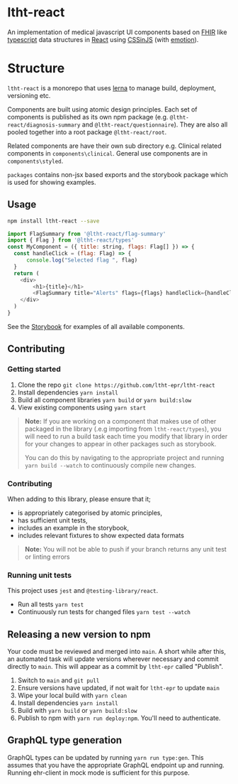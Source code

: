 # ltht-react

An implementation of medical javascript UI components based on [FHIR](https://www.hl7.org/fhir/) like [typescript](http://www.typescriptlang.org/) data structures in [React](https://reactjs.org) using [CSSinJS](https://medium.com/seek-blog/a-unified-styling-language-d0c208de2660) (with [emotion](https://github.com/emotion-js/emotion)).

# Structure

`ltht-react` is a monorepo that uses [lerna](https://lerna.js.org/) to manage build, deployment, versioning etc.

Components are built using atomic design principles. Each set of components is published as its own npm package (e.g. `@ltht-react/diagnosis-summary` and `@ltht-react/questionnaire`). They are also all pooled together into a root package `@ltht-react/root`.

Related components are have their own sub directory e.g. Clinical related components in `components\clinical`. General use components are in `components\styled`.

`packages` contains non-jsx based exports and the storybook package which is used for showing examples.

## Usage

```sh
npm install ltht-react --save
```

```js
import FlagSummary from '@ltht-react/flag-summary'
import { Flag } from '@ltht-react/types'
const MyComponent = ({ title: string, flags: Flag[] }) => {
  const handleClick = (flag: Flag) => {
      console.log("Selected flag ", flag)
  }
  return (
    <div>
        <h1>{title}</h1>
        <FlagSummary title="Alerts" flags={flags} handleClick={handleClick} />
    </div>
  )
}
```

See the [Storybook](https://ltht-epr.github.io/ltht-react) for examples of all available components.

## Contributing

### Getting started

1. Clone the repo `git clone https://github.com/ltht-epr/ltht-react`
2. Install dependencies `yarn install`
3. Build all component libraries `yarn build` or `yarn build:slow`
4. View existing components using `yarn start`

> **Note:** If you are working on a component that makes use of other packaged in the library (.e.g importing from `ltht-react/types`), you will need to run a build task each time you modify that library in order for your changes to appear in other packages such as storybook.
>
> You can do this by navigating to the appropriate project and running `yarn build --watch` to continuously compile new changes.

### Contributing

When adding to this library, please ensure that it;

- is appropriately categorised by atomic principles,
- has sufficient unit tests,
- includes an example in the storybook,
- includes relevant fixtures to show expected data formats

> **Note:** You will not be able to push if your branch returns any unit test or linting errors

### Running unit tests

This project uses `jest` and `@testing-library/react`.

- Run all tests `yarn test`
- Continuously run tests for changed files `yarn test --watch`

## Releasing a new version to npm

Your code must be reviewed and merged into `main`. A short while after this, an automated task will update versions wherever necessary and commit directly to `main`. This will appear as a commit by `ltht-epr` called "Publish".

1. Switch to `main` and `git pull`
2. Ensure versions have updated, if not wait for `ltht-epr` to update `main`
3. Wipe your local build with `yarn clean`
4. Install dependencies `yarn install`
5. Build with `yarn build` or `yarn build:slow`
6. Publish to npm with `yarn run deploy:npm`. You'll need to authenticate.

## GraphQL type generation

GraphQL types can be updated by running `yarn run type:gen`. This assumes that you have the appropriate GraphQL endpoint up and running. Running ehr-client in mock mode is sufficient for this purpose.
